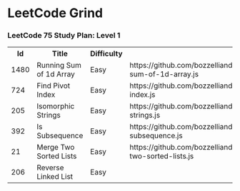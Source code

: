 # LeetCode Grind

### LeetCode 75 Study Plan: Level 1

<table>
  <tr>
    <th>Id</th>
    <th>Title</th>
    <th>Difficulty</th>
    <th>Code</th>
  </tr>
  <tr>
    <td>1480</td>
    <td>Running Sum of 1d Array</td>
    <td>Easy</td>
    <td>https://github.com/bozzelliandrea/leetcode/blob/main/running-sum-of-1d-array.js</td>
  </tr>
  <tr>
    <td>724</td>
    <td>Find Pivot Index</td>
    <td>Easy</td>
    <td>https://github.com/bozzelliandrea/leetcode/blob/main/find-pivot-index.js</td>
  </tr>
  <tr>
    <td>205</td>
    <td>Isomorphic Strings</td>
    <td>Easy</td>
    <td>https://github.com/bozzelliandrea/leetcode/blob/main/isomorphic-strings.js</td>
  </tr>
  <tr>
    <td>392</td>
    <td>Is Subsequence</td>
    <td>Easy</td>
    <td>https://github.com/bozzelliandrea/leetcode/blob/main/is-subsequence.js</td>
  </tr>
  <tr>
    <td>21</td>
    <td>Merge Two Sorted Lists</td>
    <td>Easy</td>
    <td>https://github.com/bozzelliandrea/leetcode/blob/main/merge-two-sorted-lists.js</td>
  </tr>
  <tr>
    <td>206</td>
    <td>Reverse Linked List</td>
    <td>Easy</td>
    <td></td>
  </tr>
  
</table>
